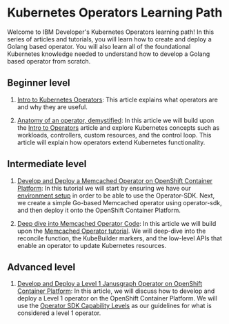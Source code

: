 # Kubernetes Operators Learning Path

Welcome to IBM Developer's Kubernetes Operators learning path! In this series of articles and tutorials, you will learn how to create and 
deploy a Golang based operator. You will also learn all of the foundational Kubernetes knowledge needed to understand how to develop
a Golang based operator from scratch. 

## Beginner level
1. [Intro to Kubernetes Operators](https://github.ibm.com/TT-ISV-org/operator/blob/main/INTRO_TO_OPERATORS.md): This article explains what operators 
are and why they are useful.

2. [Anatomy of an operator, demystified](https://github.ibm.com/TT-ISV-org/operator/blob/main/articles/demystified.md): In this article we will build upon the [Intro to Operators](https://github.ibm.com/TT-ISV-org/operator/blob/main/INTRO_TO_OPERATORS.md) article and explore Kubernetes concepts such as workloads, controllers, custom resources, and the control loop. This article will explain how operators extend
Kubernetes functionality. 

## Intermediate level

1. [Develop and Deploy a Memcached Operator on OpenShift Container Platform](https://github.ibm.com/TT-ISV-org/operator/blob/main/BEGINNER_TUTORIAL.md): 
In this tutorial we will start by ensuring we have our [environment setup](https://github.ibm.com/TT-ISV-org/operator/blob/main/installation.md) in order to be able to use the Operator-SDK. Next, we create a simple Go-based Memcached operator using operator-sdk, and then deploy it onto the OpenShift Container Platform. 

2. [Deep dive into Memcached Operator Code](https://github.ibm.com/TT-ISV-org/operator/blob/main/INTERMEDIATE_TUTORIAL.md): In this article we will build upon the [Memcached Operator tutorial](https://github.ibm.com/TT-ISV-org/operator/blob/main/BEGINNER_TUTORIAL.md). We will deep-dive into the reconcile function, the KubeBuilder markers, and the low-level APIs that enable an operator to update Kubernetes resources.

## Advanced level

1. [Develop and Deploy a Level 1 Janusgraph Operator on OpenShift Container Platform](https://github.ibm.com/TT-ISV-org/operator/blob/main/articles/level-1-operator.md): 
In this article, we will discuss how to develop and deploy a Level 1 operator on the OpenShift Container Platform. We will use the 
[Operator SDK Capability Levels](https://operatorframework.io/operator-capabilities/) as our guidelines for what is considered a 
level 1 operator.



